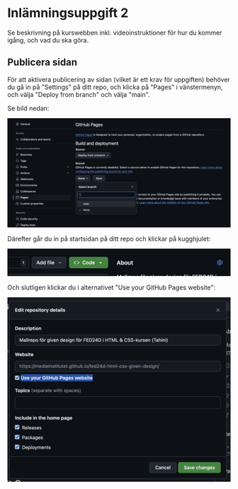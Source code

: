 # Inlämningsuppgift 2
Se beskrivning på kurswebben inkl. videoinstruktioner för hur du kommer igång, och vad du ska göra.

## Publicera sidan
För att aktivera publicering av sidan (vilket är ett krav för uppgiften) behöver du gå in på "Settings" på ditt repo, och klicka på "Pages" i vänstermenyn, och välja "Deploy from branch" och välja "main".

Se bild nedan:

![Skärmdump på inställningssidan](/assets/enable-github-pages.jpg "Aktivera GitHub Pages")

Därefter går du in på startsidan på ditt repo och klickar på kugghjulet:

![Skärmdump på kugghjul](/assets/settings-cog.jpg "Inställningar för repot")

Och slutligen klickar du i alternativet "Use your GitHub Pages website":

![Skärmdump på URL-fält](/assets/use-github-url.jpg "Inställningar för URL")
